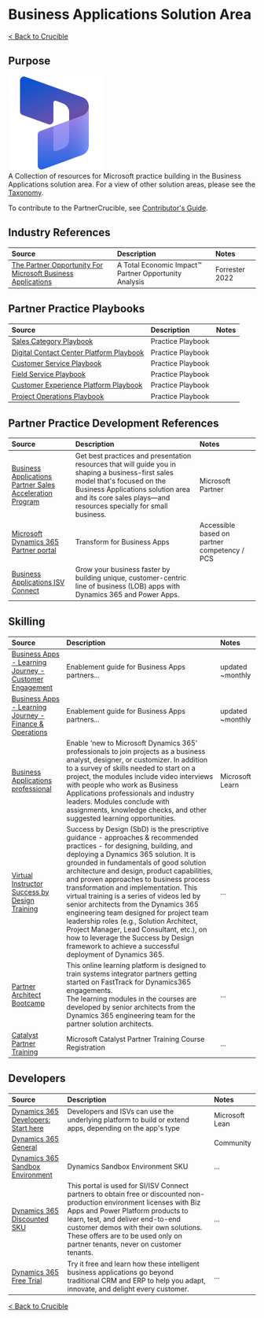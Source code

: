 # Business Applications Solution Area

[< Back to Crucible](./)

## Purpose

![Business Applications](./Library/Dynamics365_icon_scalable.svg)
<br>
A Collection of resources for Microsoft practice building in the Business Applications solution area. For a view of other solution areas, please see the [Taxonomy](Taxonomy.md).

To contribute to the PartnerCrucible, see [Contributor's Guide](ContributorsGuide).


## Industry References

Source | Description | Notes
:----- | :-----  | :-----
[The Partner Opportunity For Microsoft Business Applications](https://pbapstorageprod.blob.core.windows.net/protectedassets/The%20Partner%20Business%20Opportunity%20For%20Microsoft%20Business%20Applications.pdf?sv=2019-07-07&sr=b&sig=7jkdDSjog%2FjE4v4c5%2BPgkbYNkJ9FZ8%2FaZH%2FimFVJIYA%3D&se=2023-02-10T14%3A35%3A05Z&sp=r) | A Total Economic Impact™ Partner Opportunity Analysis | Forrester 2022

## Partner Practice Playbooks

Source | Description | Notes
:----- | :-----  | :-----
[Sales Category Playbook](https://aka.ms/D365SalesPartnerPlaybook) | Practice Playbook |
[Digital Contact Center Platform Playbook](https://aka.ms/DCCPPartnerPlaybook) | Practice Playbook |
[Customer Service Playbook](https://aka.ms/D365CSPartner)| Practice Playbook |
[Field Service Playbook](https://aka.ms/D365FSPartner)| Practice Playbook |
[Customer Experience Platform Playbook](https://aka.ms/MCXPPartner)| Practice Playbook |
[Project Operations Playbook](https://dynamicspartners.transform.microsoft.com/download/protected?assetname=protectedassets/Service-centric%20ERP%20Practice%20Partner%20Playbook.pdf&download=1&protected=1) | Practice Playbook |


## Partner Practice Development References

Source | Description | Notes
:----- | :-----  | :-----
[Business Applications Partner Sales Acceleration Program](https://partner.microsoft.com/en-us/training/assets/collection/business-applications-partner-sales-acceleration-program-psap#/) | Get best practices and presentation resources that will guide you in shaping a business-first sales model that's focused on the Business Applications solution area and its core sales plays—and resources specially for small business.​| Microsoft Partner
[Microsoft Dynamics 365 Partner portal](https://dynamicspartners.transform.microsoft.com)|Transform for Business Apps|Accessible based on partner competency / PCS
[Business Applications ISV Connect](https://partner.microsoft.com/en-us/solutions/business-applications/isv-overview) | Grow your business faster by building unique, customer-centric line of business (LOB) apps with Dynamics 365 and Power Apps.|

## Skilling

Source | Description | Notes
:----- | :-----  | :-----
[Business Apps - Learning Journey - Customer Engagement](https://assetsprod.microsoft.com/mpn/en-ca/learning-journeys-dynamics-365-customer-engagement-offerings.pdf)| Enablement guide for Business Apps partners... | updated ~monthly
[Business Apps - Learning Journey - Finance & Operations](https://assetsprod.microsoft.com/mpn/en-us/learning-journeys-dynamics-365-finance-operations-offerings.pdf)|Enablement guide for Business Apps partners... | updated ~monthly
[Business Applications professional](https://aka.ms/bapskilling) | Enable ‘new to Microsoft Dynamics 365’ professionals to join projects as a business analyst, designer, or customizer. In addition to a survey of skills needed to start on a project, the modules include video interviews with people who work as Business Applications professionals and industry leaders. Modules conclude with assignments, knowledge checks, and other suggested learning opportunities.| Microsoft Learn
[Virtual Instructor Success by Design Training](https://community.dynamics.com/365/dynamics-365-fasttrack/b/techtalks/posts/fasttrack-for-dynamics---success-by-design-overview)|Success by Design (SbD) is the prescriptive guidance - approaches & recommended practices - for designing, building, and deploying a Dynamics 365 solution. It is grounded in fundamentals of good solution architecture and design, product capabilities, and proven approaches to business process transformation and implementation.  This  virtual training is a series of videos led by senior architects from the Dynamics 365 engineering team designed for project team leadership roles (e.g., Solution Architect, Project Manager, Lead Consultant, etc.), on how to leverage the Success by Design framework to achieve a successful deployment of Dynamics 365. |...
[Partner Architect Bootcamp](https://satraining.dynamics.com/)| This online learning platform is designed to train systems integrator partners getting started on FastTrack for Dynamics365 engagements. <br> The learning modules in the courses are developed by senior architects from the Dynamics 365 engineering team for the partner solution architects.|...|Requires [partner registration](https://satraining.dynamics.com/register?next=%2F)
[Catalyst Partner Training](https://mooc.msregistration.com/Content/eventlistings.aspx?rsvp=partner)| Microsoft Catalyst Partner Training Course Registration |...

## Developers

Source | Description | Notes
:----- | :-----  | :-----
[Dynamics 365 Developers: Start here](https://learn.microsoft.com/en-ca/dynamics365/get-started/developers?wt.mc_id=sitertzn_dynamics365_content_developermscom)| Developers and ISVs can use the underlying platform to build or extend apps, depending on the app's type | Microsoft Lean
[Dynamics 365 General](https://community.dynamics.com/365) | | Community
[Dynamics 365 Sandbox Environment](https://aka.ms/partnersandbox)| Dynamics Sandbox Environment SKU| ...
[Dynamics 365 Discounted SKU](https://experience.dynamics.com/requestlicense/)| This portal is used for SI/ISV Connect partners to obtain free or discounted non-production environment licenses with Biz Apps and Power Platform products to learn, test, and deliver end-to-end customer demos with their own solutions. These offers are to be used only on partner tenants, never on customer tenants.| ...
[Dynamics 365 Free Trial](https://dynamics.microsoft.com/en-us/dynamics-365-free-trial/)| Try it free and learn how these intelligent business applications go beyond traditional CRM and ERP to help you adapt, innovate, and delight every customer.| ...

[< Back to Crucible](./)